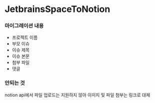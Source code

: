 # JetbrainsSpaceToNotion

### 마이그레이션 내용
- 프로젝트 이름
- 부모 이슈
- 이슈 제목
- 이슈 본문
- 첨부 파일
- 댓글

### 안되는 것
notion api에서 파일 업로드는 지원하지 않아 이미지 및 파일 첨부는 링크로 대체
